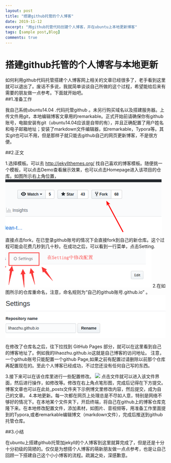 ```yaml
---
layout: post
title: "搭建github托管的个人博客"
date: 2019-11-12
excerpt: "用github托管代码创建个人博客，并在ubuntu上本地更新博客"
tags: [sample post,Blog]
comments: true
---
```


# 搭建github托管的个人博客与本地更新 

  如何利用github代码托管搭建个人博客网上相关的文章已经很多了，老手看到这里就可以退出了。废话不多说，我就简单谈谈自己所做的这个过程，希望能给后来有需要的朋友做一点参考。下面就开始吧。  
##1.准备工作

我自己系统ubuntu14.04 .代码托管github 。未另行购买域名以及搭建服务器。上传文件用git，本地编辑博客文章用的remarkable。正式开始前请确保你有github账号，电脑安装有git（ubuntu14.04应该是自带的有），并且正确配置了用户姓名和电子邮箱地址；安装了markdown文件编辑器，如remarkable，Typora等。其实git也可以不用，但是那样子就只能去github自己的网页更新博客，不是很方便。

##2.正文

1.选择模板。可以去 http://jekyllthemes.org/ 找自己喜欢的博客模板。随便挑一个模板，可以点击Demo查看展示效果，也可以点击Homepage进入该项目的仓库。如图所示右上角位置，![ ](/assets/img/blog19-11-12/fork.png  "fork")直接点击fork，在已登录github账号的情况下会直接fork到自己的新仓库。这个过程可能会花费几秒到几十秒。在成功之后，可以看到一行菜单，点击Setting.![](/assets/img/blog19-11-12/setting.png) 
2.在如图所示的仓库重命名，注意，命名规则为“自己的github账号.github.io” 。
![](/assets/img/blog19-11-12/repository.png) 

在修改了仓库名之后，往下拉找到 GitHub Pages 部分，就可以在这里看到自己的博客地址了。例如我的lihaozhu.github.io这就是自己博客的访问地址。
注意，一个github账号只能配置一个github Page,如果之前有配置过请删除以前那个仓库再配置现在的。至此个人博客已经成功，不过您还没有任何自己写的东西。

3.接下来可以在该仓库里进行一些配置修改。
![](/assets/img/lblog19-11-12/alala.png) 
点击文件就可以进入该文件界面，然后进行操作，如修改等。修改在右上角点笔形图，完成后记得在下方提交。博客文章也可以在此处_posts文件夹下示例博文里修改内容，然后提交，成为自己的文章。
4.本地更新。每一次都在网页上处理总是不尽如人意，特别是网络不够好的情况下。在本地某个文件夹下，开启终端，将自己在github上的博客仓库克隆下来。在本地修改配置文件，添加素材，如图片、音视频等，用准备工作里面提到的Typora,或者remarkable编辑博文（markdown文件），完成后推送到github托管仓库。


##3.小结

在ubuntu上搭建github托管加jekyll的个人博客到这里就算完成了，但是还是十分十分初级的简陋的。仅仅是为想搭个人博客的萌新朋友做一点点参考，也是让自己回顾一下搭建自己这个小小博客的流程。疏漏之处，深感歉意。